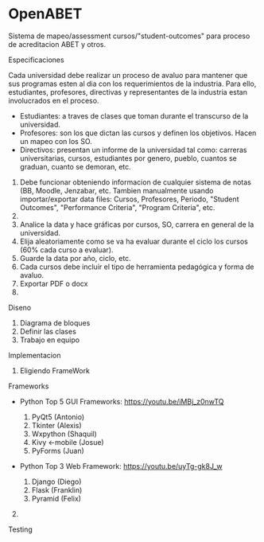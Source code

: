 # OpenABET

Sistema de mapeo/assessment cursos/"student-outcomes" para proceso de acreditacion ABET y otros.

Especificaciones

Cada universidad debe realizar un proceso de avaluo para mantener que sus programas esten al dia con los requerimientos de la industria. Para ello, estudiantes, profesores, directivas y representantes de la industria estan involucrados en el proceso. 

* Estudiantes: a traves de clases que toman durante el transcurso de la universidad.
* Profesores: son los que dictan las cursos y definen los objetivos. Hacen un mapeo con los SO.
* Directivos: presentan un informe de la universidad tal como: carreras universitarias, cursos, estudiantes por genero, pueblo, cuantos se graduan, cuanto se demoran, etc. 

1. Debe funcionar obteniendo informacion de cualquier sistema de notas (BB, Moodle, Jenzabar, etc. Tambien manualmente usando importar/exportar data files: Cursos, Profesores, Periodo, "Student Outcomes", "Performance Criteria", "Program Criteria", etc.
2.  
3. Analice la data y hace gráficas por cursos, SO, carrera en general de la universidad. 
4. Elija aleatoriamente como se va ha evaluar durante el ciclo los cursos (60% cada curso a evaluar). 
5. Guarde la data por año, ciclo, etc. 
6. Cada cursos debe incluir el tipo de herramienta pedagógica y forma de avaluo.
7. Exportar PDF o docx
8. 

Diseno

1. Diagrama de bloques
2. Definir las clases
3. Trabajo en equipo

Implementacion

1. Eligiendo FrameWork

Frameworks

* Python Top 5 GUI Frameworks: https://youtu.be/iMBj_z0nwTQ
  1. PyQt5 (Antonio)
  2. Tkinter (Alexis)
  3. Wxpython (Shaquil)
  4. Kivy <-mobile (Josue)
  5. PyForms (Juan)

* Python Top 3 Web Framework: https://youtu.be/uyTg-gk8J_w

  1. Django (Diego)
  2. Flask (Franklin)
  3. Pyramid (Felix)

2. 

Testing

